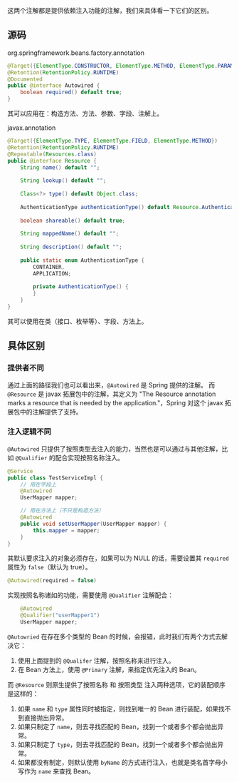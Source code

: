 这两个注解都是提供依赖注入功能的注解，我们来具体看一下它们的区别。
## 源码
org.springframework.beans.factory.annotation
```java
@Target({ElementType.CONSTRUCTOR, ElementType.METHOD, ElementType.PARAMETER, ElementType.FIELD, ElementType.ANNOTATION_TYPE})  
@Retention(RetentionPolicy.RUNTIME)  
@Documented  
public @interface Autowired {  
    boolean required() default true;  
}
```
其可以应用在：构造方法、方法、参数、字段、注解上。

javax.annotation
```java
@Target({ElementType.TYPE, ElementType.FIELD, ElementType.METHOD})  
@Retention(RetentionPolicy.RUNTIME)  
@Repeatable(Resources.class)  
public @interface Resource {  
    String name() default "";  
  
    String lookup() default "";  
  
    Class<?> type() default Object.class;  
  
    AuthenticationType authenticationType() default Resource.AuthenticationType.CONTAINER;  
  
    boolean shareable() default true;  
  
    String mappedName() default "";  
  
    String description() default "";  
  
    public static enum AuthenticationType {  
        CONTAINER,  
        APPLICATION;  
  
        private AuthenticationType() {  
        }  
    }  
}
```
其可以使用在类（接口、枚举等）、字段、方法上。
## 具体区别
### 提供者不同
通过上面的路径我们也可以看出来，`@Autowired` 是 Spring 提供的注解。
而 `@Resource` 是 javax 拓展包中的注解，其定义为 "The Resource annotation marks a resource that is needed by the application."，Spring 对这个 javax 拓展包中的注解提供了支持。
### 注入逻辑不同
`@Autowired` 只提供了按照类型去注入的能力，当然也是可以通过与其他注解，比如 `@Qualifier` 的配合实现按照名称注入。
```java
@Service  
public class TestServiceImpl {  
	// 用在字段上
	@Autowired
	UserMapper mapper;

	// 用在方法上（不只是构造方法）
	@Autowired
	public void setUserMapper(UserMapper mapper) {
		this.mapper = mapper;
	}
}
```
其默认要求注入的对象必须存在，如果可以为 NULL 的话，需要设置其 `required` 属性为 `false`（默认为 true）。
```java
@Autowired(required = false)
```
实现按照名称诸如的功能，需要使用 `@Qualifier` 注解配合：
```java
	@Autowired
	@Qualifier("userMapper1")
	UserMapper mapper;
```
`@Autowried` 在存在多个类型的 Bean 的时候，会报错，此时我们有两个方式去解决它：
1. 使用上面提到的 `@Qualifer` 注解，按照名称来进行注入。
2. 在 Bean 方法上，使用 `@Primary` 注解，来指定优先注入的 Bean。



而 `@Resource` 则原生提供了按照名称 和 按照类型 注入两种选项，它的装配顺序是这样的：
1. 如果 `name` 和 `type` 属性同时被指定，则找到唯一的 Bean 进行装配，如果找不到直接抛出异常。
2. 如果只制定了 `name`，则去寻找匹配的 Bean，找到一个或者多个都会抛出异常。
3. 如果只制定了 `type`，则去寻找匹配的 Bean，找到一个或者多个都会抛出异常。
4. 如果都没有制定，则默认使用 `byName` 的方式进行注入，也就是类名首字母小写作为 `name` 来查找 Bean。


